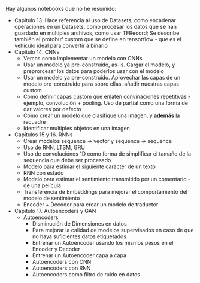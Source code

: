 Hay algunos notebooks que no he resumido:
- Capitulo 13. Hace referencia al uso de Datasets, como encadenar operaciones en un Datasets, como procesar los datos que se han guardado en multiples archivos, como usar TFRecord; Se describe también el protobuf custom que se define en tensorflow - que es el vehiculo ideal para convertir a binario
- Capitulo 14. CNNs. 
    - Vemos como implementar un modelo con CNNs
    - Usar un modelo ya pre-construido, as-is. Cargar el modelo, y preprorcesar los datos para poderlos usar con el modelo
    - Usar un modelo ya pre-construido. Aprovechar las capas de un modelo pre-construido para sobre ellas, añadir nuestras capas custom
    - Como definir capas custom que enlaten convinaciones repetitivas - ejemplo, convolución + pooling. Uso de partial como una forma de dar valores por defecto
    - Como crear un modelo que clasifique una imagen, y __además__ la recuadre
    - Identificar multiples objetos en una imagen 
- Capítulos 15 y 16. RNNs
    - Crear modelos sequence -> vector y sequence -> sequence
    - Uso de RNN, LTSM, GRU
    - Uso de convoluciónes 1D como forma de simplificar el tamaño de la sequencia que debe ser procesado
    - Modelo para estimar el siguiente caracter de un texto
    - RNN con estado
    - Modelo para estimar el sentimiento transmitido por un comentario - de una película
    - Transferencia de Embeddings para mejorar el comportamiento del modelo de sentimiento
    - Encoder + Decoder para crear un modelo de traductor
- Cápitulo 17. Autoencoders y GAN
    - Autoencoders
        - Disminución de Dimensiones en datos
        - Para mejorar la calidad de modelos supervisados en caso de que no haya suficientes datos etiquetados
        - Entrenar un Autoencoder usando los mismos pesos en el Encoder y Decoder
        - Entrenar un Autoencoder capa a capa
        - Autoencoders con CNN
        - Autoencoders con RNN
        - Autoencoders como filtro de ruido en datos  

